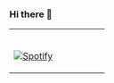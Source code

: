 ### Hi there 👋


<table width="100%"> 
  <tr>
  <td width="50%">
      
&nbsp; <br> [![Spotify](https://https://persico-dev.vercel.app/api/spotify)](https://open.spotify.com/user/84czm4vmtxbwz60ddoeczypfh)

</td>
